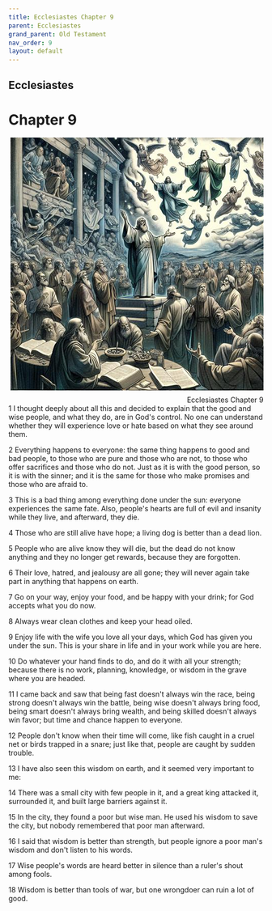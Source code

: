 ```yaml
---
title: Ecclesiastes Chapter 9
parent: Ecclesiastes
grand_parent: Old Testament
nav_order: 9
layout: default
---
```


## Ecclesiastes

# Chapter 9

<div style="clear: both; text-align: right;">
    <img src="/assets/Image/Ecclesiastes/500/9.jpg" alt="Ecclesiastes Chapter 9" class="chapter-image" style="max-width: 100%; height: auto; float: right; margin: 0 0 10px 10px; padding-left: 10%;">
    <figcaption style="font-size: 14px;">Ecclesiastes Chapter 9</figcaption>
</div>
1 I thought deeply about all this and decided to explain that the good and wise people, and what they do, are in God's control. No one can understand whether they will experience love or hate based on what they see around them.

2 Everything happens to everyone: the same thing happens to good and bad people, to those who are pure and those who are not, to those who offer sacrifices and those who do not. Just as it is with the good person, so it is with the sinner; and it is the same for those who make promises and those who are afraid to.

3 This is a bad thing among everything done under the sun: everyone experiences the same fate. Also, people's hearts are full of evil and insanity while they live, and afterward, they die.

4 Those who are still alive have hope; a living dog is better than a dead lion.

5 People who are alive know they will die, but the dead do not know anything and they no longer get rewards, because they are forgotten.

6 Their love, hatred, and jealousy are all gone; they will never again take part in anything that happens on earth.

7 Go on your way, enjoy your food, and be happy with your drink; for God accepts what you do now.

8 Always wear clean clothes and keep your head oiled.

9 Enjoy life with the wife you love all your days, which God has given you under the sun. This is your share in life and in your work while you are here.

10 Do whatever your hand finds to do, and do it with all your strength; because there is no work, planning, knowledge, or wisdom in the grave where you are headed.

11 I came back and saw that being fast doesn't always win the race, being strong doesn't always win the battle, being wise doesn't always bring food, being smart doesn't always bring wealth, and being skilled doesn't always win favor; but time and chance happen to everyone.

12 People don't know when their time will come, like fish caught in a cruel net or birds trapped in a snare; just like that, people are caught by sudden trouble.

13 I have also seen this wisdom on earth, and it seemed very important to me:

14 There was a small city with few people in it, and a great king attacked it, surrounded it, and built large barriers against it.

15 In the city, they found a poor but wise man. He used his wisdom to save the city, but nobody remembered that poor man afterward.

16 I said that wisdom is better than strength, but people ignore a poor man's wisdom and don't listen to his words.

17 Wise people's words are heard better in silence than a ruler's shout among fools.

18 Wisdom is better than tools of war, but one wrongdoer can ruin a lot of good.


